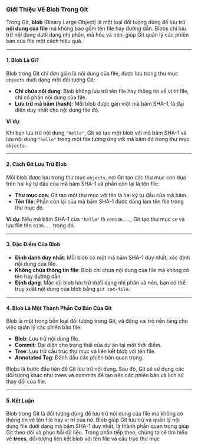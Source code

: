 ### Giới Thiệu Về Blob Trong Git

Trong Git, **blob** (Binary Large Object) là một loại đối tượng dùng để lưu trữ **nội dung của file** mà không bao gồm tên file hay đường dẫn. Blobs chỉ lưu trữ nội dung dưới dạng nhị phân, mã hóa và nén, giúp Git quản lý các phiên bản của file một cách hiệu quả.

---

#### **1. Blob Là Gì?**

Blob trong Git chỉ đơn giản là nội dung của file, được lưu trong thư mục `objects` dưới dạng một đối tượng Git:

- **Chỉ chứa nội dung**: Blob không lưu trữ tên file hay thông tin về vị trí file, chỉ có phần nội dung của file.
- **Lưu trữ mã băm (hash)**: Mỗi blob được gán một mã băm SHA-1, là đại diện duy nhất cho nội dung file đó.
  
**Ví dụ**: 

Khi bạn lưu trữ nội dung `"hello"`, Git sẽ tạo một blob với mã băm SHA-1 và lưu nội dung `"hello"` trong một file tương ứng với mã băm đó trong thư mục `objects`.

---

#### **2. Cách Git Lưu Trữ Blob**

Mỗi blob được lưu trong thư mục `objects`, nơi Git tạo các thư mục con dựa trên hai ký tự đầu của mã băm SHA-1 và phần còn lại là tên file:

- **Thư mục con**: Git tạo một thư mục với tên là hai ký tự đầu của mã băm.
- **Tên file**: Phần còn lại của mã băm SHA-1 được dùng làm tên file trong thư mục đó.

**Ví dụ**: Nếu mã băm SHA-1 của `"hello"` là `ce0136...`, Git tạo thư mục `ce` và lưu file tên `0136...` trong đó.

---

#### **3. Đặc Điểm Của Blob**

- **Định danh duy nhất**: Mỗi blob có một mã băm SHA-1 duy nhất, xác định nội dung của file.
- **Không chứa thông tin file**: Blob chỉ chứa nội dung của file mà không có tên hay đường dẫn.
- **Định dạng**: Mặc dù blob lưu trữ dưới dạng nhị phân và nén, bạn có thể truy xuất nội dung của blob bằng `git cat-file`.

---

#### **4. Blob Là Một Thành Phần Cơ Bản Của Git**

Blob là một trong bốn loại đối tượng trong Git, và đóng vai trò nền tảng cho việc quản lý các phiên bản file:

- **Blob**: Lưu trữ nội dung file.
- **Commit**: Đại diện cho trạng thái của dự án tại một thời điểm.
- **Tree**: Lưu trữ cấu trúc thư mục và liên kết blob với tên file.
- **Annotated Tag**: Đánh dấu các phiên bản quan trọng.

Blobs là bước đầu tiên để Git lưu trữ nội dung. Sau đó, Git sẽ sử dụng các đối tượng khác như trees và commits để tạo nên các phiên bản và lịch sử thay đổi của file.

---

#### **5. Kết Luận**

Blob trong Git là đối tượng dùng để lưu trữ nội dung của file mà không có thông tin về tên file hay vị trí của nó. Blob giúp Git lưu trữ và quản lý nội dung file dưới dạng mã băm SHA-1 duy nhất, là thành phần quan trọng giúp Git theo dõi và phục hồi dữ liệu. Trong phần tiếp theo, chúng ta sẽ tìm hiểu về **trees**, đối tượng liên kết blob với tên file và cấu trúc thư mục

